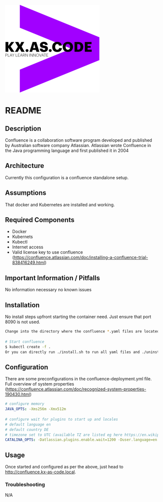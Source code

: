 !["kx.as.code_logo"](../../../kxascode_logo_black_small.png "kx.as.code_logo")

# README

## Description
Confluence is a collaboration software program developed and published by Australian software company Atlassian. Atlassian wrote Confluence in the Java programming language and first published it in 2004

## Architecture
Currently this configuration is a confluence standalone setup.

## Assumptions
That docker and Kubernetes are installed and working.

## Required Components
- Docker
- Kubernets
- Kubectl
- Internet access
- Valid license key to use confluence (https://confluence.atlassian.com/doc/installing-a-confluence-trial-838416249.html)


## Important Information / Pitfalls
No information necessary no known issues


## Installation
No install steps upfront starting the container need. Just ensure that port 8090 is not used.

```bash
Change into the directory where the confluence *.yaml files are located

# Start confluence
$ kubectl create -f .
Or you can directly run ./install.sh to run all yaml files and ./uninstall.sh to delete all kubernetes objects created

```

## Configuration
There are some preconfigurations in the confluence-deployment.yml file.
Full overview of system properties (https://confluence.atlassian.com/doc/recognized-system-properties-190430.html)

```yml
# configure memory
JAVA_OPTS: -Xms256m -Xmx512m

# configure wait for plugins to start up and locales
# default language en
# default country DE
# timezone set to UTC (available TZ are listed eg here https://en.wikipedia.org/wiki/List_of_tz_database_time_zones)
CATALINA_OPTS: -Datlassian.plugins.enable.wait=1200 -Duser.language=en -Duser.country=DE -Duser.timezone=UTC
```

## Usage
Once started and configured as per the above, just head to http://confluence.kx-as-code.local.

### Troubleshooting
N/A
